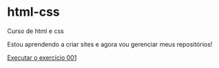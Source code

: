 # html-css
 Curso de html e css 

 Estou aprendendo a criar sites e agora vou gerenciar meus repositórios!

<a href="https://lucasaguiarolv.github.io/html-css/exercicios/ex001/index.html">Executar o exercício 001</a>